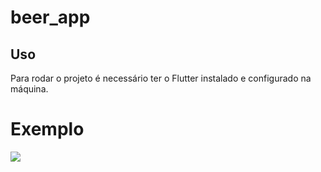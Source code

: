 # beer_app

## Uso
Para rodar o projeto é necessário ter o Flutter instalado e configurado na máquina.


# Exemplo

![](https://image.prntscr.com/image/P1-jS6eySm_zMaAVu2ugfg.png)